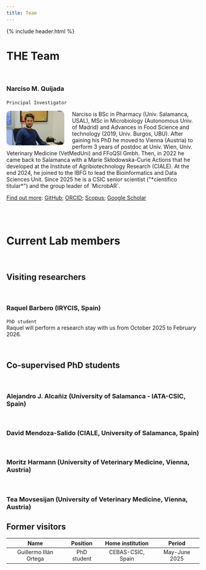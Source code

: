 ```yaml
---
title: Team
---
```


{% include header.html %}

# THE Team

<br>

### Narciso M. Quijada 
`Principal Investigator`

<img align="left" src="images/NMQ_pic_IBFG_4.jpg" width="30%" style="margin-right:20px; border-radius:10px;">
Narciso is BSc in Pharmacy (Univ. Salamanca, USAL), MSc in Microbiology (Autonomous Univ. of Madrid) and Advances in Food Science and technology (2019, Univ. Burgos, UBU). After gaining his PhD he moved to Vienna (Austria) to perform 3 years of postdoc at Univ. Wien, Univ. Veterinary Medicine (VetMedUni) and FFoQSI Gmbh. Then, in 2022 he came back to Salamanca with a Marie Skłodowska-Curie Actions that he developed at the Institute of Agribiotechnology Research (CIALE). At the end 2024, he joined to the IBFG to lead the Bioinformatics and Data Sciences Unit. Since 2025 he is a CSIC senior scientist ("*científico titular*") and the group leader of `MicrobAR`.  

<ins>Find out more</ins>: [GitHub](https://github.com/nmquijada); [ORCID](https://orcid.org/0000-0002-1956-7205); [Scopus](https://www.scopus.com/authid/detail.uri?authorId=57192909558); [Google Scholar](https://scholar.google.es/citations?user=ElgNygIAAAAJ&hl=es&oi=ao)


<br>

<br>
 
# Current Lab members

<br>

## Visiting researchers

<br>

### Raquel Barbero (IRYCIS, Spain)
`PhD student`  
Raquel will perform a research stay with us from October 2025 to February 2026.

<br>

## Co-supervised PhD students

<br>

### Alejandro J. Alcañiz (University of Salamanca - IATA-CSIC, Spain)  

<br>

### David Mendoza-Salido (CIALE, University of Salamanca, Spain)

<br>

### Moritz Harmann (University of Veterinary Medicine, Vienna, Austria)

<br>

### Tea Movsesijan (University of Veterinary Medicine, Vienna, Austria)

## Former visitors

Name | Position | Home institution | Period |
:--: | :------: | :--------------: | :----: |
Guillermo Illán Ortega | PhD student | CEBAS-CSIC, Spain | May-June 2025

<br>


